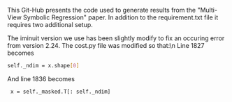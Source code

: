 This Git-Hub presents the code used to generate results from the "Multi-View Symbolic Regression" paper.
In addition to the requirement.txt file it requires two additional setup.

The iminuit version we use has been slightly modify to fix an occuring error from version 2.24. The cost.py file was modified so that:\n
Line 1827 becomes 
```bash
self._ndim = x.shape[0]
```

And line 1836 becomes
```bash
 x = self._masked.T[: self._ndim]
```
